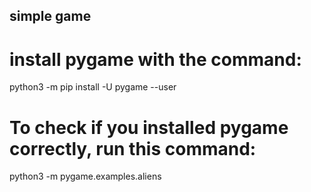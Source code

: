 ## simple game
# install pygame with the command:<br/>
python3 -m pip install -U pygame --user

# To check if you installed pygame correctly, run this command:<br/>
python3 -m pygame.examples.aliens



